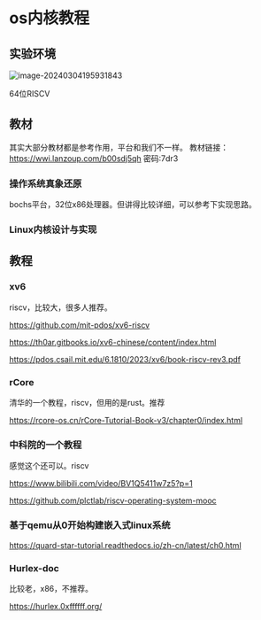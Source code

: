 # os内核教程

## 实验环境

![image-20240304195931843](https://s2.loli.net/2024/03/04/q6kGXaDIiWpCAnJ.png)

64位RISCV

## 教材

其实大部分教材都是参考作用，平台和我们不一样。
教材链接：
https://wwi.lanzoup.com/b00sdj5qh
密码:7dr3

### 操作系统真象还原

bochs平台，32位x86处理器。但讲得比较详细，可以参考下实现思路。

### Linux内核设计与实现

## 教程

### xv6

riscv，比较大，很多人推荐。

https://github.com/mit-pdos/xv6-riscv

https://th0ar.gitbooks.io/xv6-chinese/content/index.html

https://pdos.csail.mit.edu/6.1810/2023/xv6/book-riscv-rev3.pdf

### rCore

清华的一个教程，riscv，但用的是rust。推荐

https://rcore-os.cn/rCore-Tutorial-Book-v3/chapter0/index.html

### 中科院的一个教程

感觉这个还可以。riscv

https://www.bilibili.com/video/BV1Q5411w7z5?p=1

https://github.com/plctlab/riscv-operating-system-mooc 

### 基于qemu从0开始构建嵌入式linux系统

https://quard-star-tutorial.readthedocs.io/zh-cn/latest/ch0.html

### Hurlex-doc

比较老，x86，不推荐。

https://hurlex.0xffffff.org/